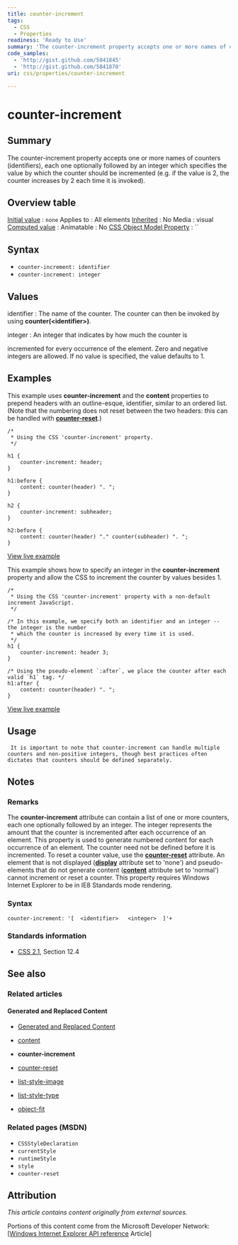 ```yaml
---
title: counter-increment
tags:
  - CSS
  - Properties
readiness: 'Ready to Use'
summary: 'The counter-increment property accepts one or more names of counters (identifiers), each one optionally followed by an integer which specifies the value by which the counter should be incremented (e.g. if the value is 2, the counter increases by 2 each time it is invoked).'
code_samples:
  - 'http://gist.github.com/5841845'
  - 'http://gist.github.com/5841870'
uri: css/properties/counter-increment

---
```

# counter-increment

## Summary

The counter-increment property accepts one or more names of counters (identifiers), each one optionally followed by an integer which specifies the value by which the counter should be incremented (e.g. if the value is 2, the counter increases by 2 each time it is invoked).

## Overview table

[Initial value](/css/concepts/initial_value)
:   `none`
Applies to
:   All elements
[Inherited](/css/concepts/inherited)
:   No
Media
:   visual
[Computed value](/css/concepts/computed_value)
:
Animatable
:   No
[CSS Object Model Property](/css/concepts/cssom)
:   ``

## Syntax

-   `counter-increment: identifier`
-   `counter-increment: integer`

## Values

identifier
:   The name of the counter. The counter can then be invoked by using **counter(\<identifier\>)**.

integer
:   An integer that indicates by how much the counter is

incremented for every occurrence of the element. Zero and negative integers are allowed. If no value is specified, the value defaults to 1.

## Examples

This example uses **counter-increment** and the **content** properties to prepend headers with an outline-esque, identifier, similar to an ordered list. (Note that the numbering does not reset between the two headers: this can be handled with [**counter-reset**](/css/properties/counter-reset).)

``` {.css}
/*
 * Using the CSS 'counter-increment' property.
 */

h1 {
    counter-increment: header;
}

h1:before {
    content: counter(header) ". ";
}

h2 {
    counter-increment: subheader;
}

h2:before {
    content: counter(header) "." counter(subheader) ". ";
}
```

[View live example](http://code.webplatform.org/gist/5841845)

This example shows how to specify an integer in the **counter-increment** property and allow the CSS to increment the counter by values besides 1.

``` {.css}
/*
 * Using the CSS 'counter-increment' property with a non-default increment JavaScript.
 */

/* In this example, we specify both an identifier and an integer -- the integer is the number
 * which the counter is increased by every time it is used.
 */
h1 {
    counter-increment: header 3;
}

/* Using the pseudo-element `:after`, we place the counter after each valid `h1` tag. */
h1:after {
    content: counter(header) ". ";
}
```

[View live example](http://code.webplatform.org/gist/5841870)

## Usage

     It is important to note that counter-increment can handle multiple counters and non-positive integers, though best practices often dictates that counters should be defined separately.

## Notes

### Remarks

The **counter-increment** attribute can contain a list of one or more counters, each one optionally followed by an integer. The integer represents the amount that the counter is incremented after each occurrence of an element. This property is used to generate numbered content for each occurrence of an element. The counter need not be defined before it is incremented. To reset a counter value, use the [**counter-reset**](/css/properties/counter-reset) attribute. An element that is not displayed ([**display**](/css/properties/display) attribute set to 'none') and pseudo-elements that do not generate content ([**content**](/css/properties/content) attribute set to 'normal') cannot increment or reset a counter. This property requires Windows Internet Explorer to be in IE8 Standards mode rendering.

### Syntax

`counter-increment: '[  <identifier>   <integer>  ]'+`

### Standards information

-   [CSS 2.1](http://go.microsoft.com/fwlink/p/?linkid=203757), Section 12.4

## See also

### Related articles

#### Generated and Replaced Content

-   [Generated and Replaced Content](/css/generated_and_replaced_content)

-   [content](/css/properties/content)

-   **counter-increment**

-   [counter-reset](/css/properties/counter-reset)

-   [list-style-image](/css/properties/list-style-image)

-   [list-style-type](/css/properties/list-style-type)

-   [object-fit](/css/properties/object-fit)

### Related pages (MSDN)

-   `CSSStyleDeclaration`
-   `currentStyle`
-   `runtimeStyle`
-   `style`
-   `counter-reset`

## Attribution

*This article contains content originally from external sources.*

Portions of this content come from the Microsoft Developer Network: [[Windows Internet Explorer API reference](http://msdn.microsoft.com/en-us/library/ie/hh828809%28v=vs.85%29.aspx) Article]


